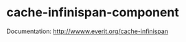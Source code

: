 cache-infinispan-component
==========================

Documentation: http://wwww.everit.org/cache-infinispan
